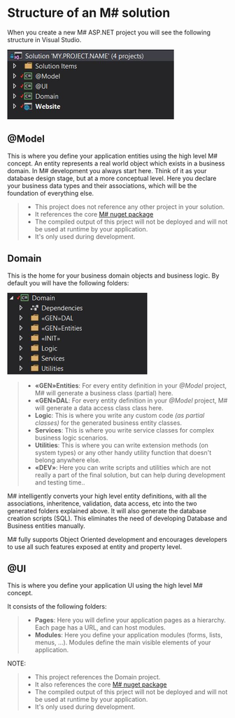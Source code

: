 # Structure of an M# solution
When you create a new M# ASP.NET project you will see the following structure in Visual Studio.

![](Solution.JPG)

## @Model
This is where you define your application entities using the high level M# concept.
An entity represents a real world object which exists in a business domain. In M# development you always start here. Think of it as your database design stage, but at a more conceptual level. Here you declare your business data types and their associations, which will be the foundation of everything else.

>- This project does not reference any other project in your solution.
>- It references the core [M# nuget package](https://www.nuget.org/packages/MSharp/)
>- The compiled output of this prject will not be deployed and will not be used at runtime by your application.
>- It's only used during development.

## Domain
This is the home for your business domain objects and business logic. By default you will have the following folders:

![](Domain.JPG)

>- **«GEN»Entities**: For every entity definition in your *@Model* project, M# will generate a business class (partial) here.
>- **«GEN»DAL**: For every entity definition in your *@Model* project, M# will generate a data access class class here.
>- **Logic**: This is where you write any custom code *(as partial classes)* for the generated business entity classes.
>- **Services**: This is where you write service classes for complex business logic scenarios.
>- **Utilities**: This is where you can write extension methods (on system types) or any other handy utility function that doesn't belong anywhere else.
>- **«DEV»**: Here you can write scripts and utilities which are not really a part of the final solution, but can help during development and testing time..

M# intelligently converts your high level entity definitions, with all the associations, inheritence, validation, data access, etc into the two generated folders explained above. It will also generate the database creation scripts (SQL). This eliminates the need of developing Database and Business entities manually.

M# fully supports Object Oriented development and encourages developers to use all such features exposed at entity and property level.

## @UI
This is where you define your application UI using the high level M# concept.

It consists of the following folders:
>- **Pages**: Here you will define your application pages as a hierarchy. Each page has a URL, and can host modules.
>- **Modules**: Here you define your application modules (forms, lists, menus, ...). Modules define the main visible elements of  your application.

NOTE:

>- This project references the Domain project.
>- It also references the core [M# nuget package](https://www.nuget.org/packages/MSharp/)
>- The compiled output of this prject will not be deployed and will not be used at runtime by your application.
>- It's only used during development.
